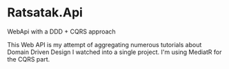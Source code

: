 # Ratsatak.Api
WebApi with a DDD + CQRS approach

This Web API is my attempt of aggregating numerous tutorials about Domain Driven Design I watched into a single project. 
I'm using MediatR for the CQRS part.
